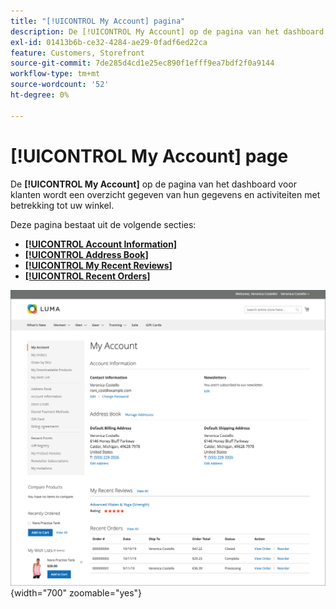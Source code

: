 ```yaml
---
title: "[!UICONTROL My Account] pagina"
description: De [!UICONTROL My Account] op de pagina van het dashboard voor klanten wordt een overzicht gegeven van hun gegevens en activiteiten met betrekking tot uw winkel.
exl-id: 01413b6b-ce32-4284-ae29-0fadf6ed22ca
feature: Customers, Storefront
source-git-commit: 7de285d4cd1e25ec890f1efff9ea7bdf2f0a9144
workflow-type: tm+mt
source-wordcount: '52'
ht-degree: 0%

---
```


# [!UICONTROL My Account] page

De **[!UICONTROL My Account]** op de pagina van het dashboard voor klanten wordt een overzicht gegeven van hun gegevens en activiteiten met betrekking tot uw winkel.

Deze pagina bestaat uit de volgende secties:

* [**[!UICONTROL Account Information]**](../customers/account-dashboard-account-information.md)
* [**[!UICONTROL Address Book]**](../customers/account-dashboard-address-book.md)
* [**[!UICONTROL My Recent Reviews]**](../merchandising-promotions/product-reviews.md#product-reviews-on-the-storefront)
* [**[!UICONTROL Recent Orders]**](../stores-purchase/orders-storefront.md#view-recently-ordered-products)

![Pagina Mijn account op de winkelpagina](assets/account-dashboard-my-account.png){width="700" zoomable="yes"}
